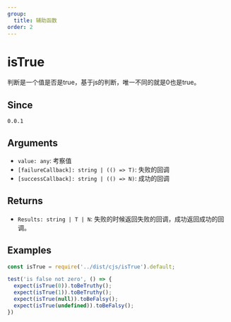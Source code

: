 ```yaml
---
group:
  title: 辅助函数
order: 2
---
```


# isTrue

判断是一个值是否是true，基于js的判断，唯一不同的就是0也是true。

## Since

`0.0.1`

## Arguments

- `value: any`: 考察值
- `[failureCallback]: string | (() => T)`: 失败的回调
- `[successCallback]: string | (() => N)`: 成功的回调

## Returns

- `Results: string | T | N`: 失败的时候返回失败的回调，成功返回成功的回调。

## Examples

```js
const isTrue = require('../dist/cjs/isTrue').default;

test('is false not zero', () => {
  expect(isTrue(0)).toBeTruthy();
  expect(isTrue(1)).toBeTruthy();
  expect(isTrue(null)).toBeFalsy();
  expect(isTrue(undefined)).toBeFalsy();
})
```
